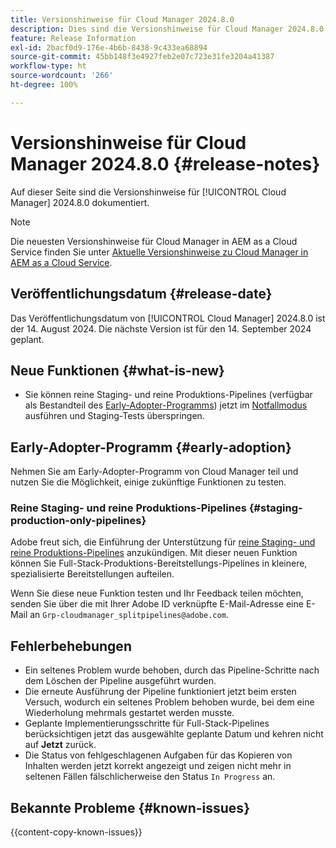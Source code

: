 ```yaml
---
title: Versionshinweise für Cloud Manager 2024.8.0
description: Dies sind die Versionshinweise für Cloud Manager 2024.8.0.
feature: Release Information
exl-id: 2bacf0d9-176e-4b6b-8438-9c433ea68894
source-git-commit: 45bb148f3e4927feb2e07c723e31fe3204a41387
workflow-type: ht
source-wordcount: '266'
ht-degree: 100%

---
```


# Versionshinweise für Cloud Manager 2024.8.0 {#release-notes}

Auf dieser Seite sind die Versionshinweise für [!UICONTROL Cloud Manager] 2024.8.0 dokumentiert.

>[!NOTE]
>
>Die neuesten Versionshinweise für Cloud Manager in AEM as a Cloud Service finden Sie unter [Aktuelle Versionshinweise zu Cloud Manager in AEM as a Cloud Service](https://experienceleague.adobe.com/de/docs/experience-manager-cloud-service/content/release-notes/cloud-manager/current).

## Veröffentlichungsdatum {#release-date}

Das Veröffentlichungsdatum von [!UICONTROL Cloud Manager] 2024.8.0 ist der 14. August 2024. Die nächste Version ist für den 14. September 2024 geplant.

## Neue Funktionen {#what-is-new}

* Sie können reine Staging- und reine Produktions-Pipelines (verfügbar als Bestandteil des [Early-Adopter-Programms](#staging-production-only-pipelines)) jetzt im [Notfallmodus](/help/using/stage-prod-only.md#emergency-mode) ausführen und Staging-Tests überspringen.

## Early-Adopter-Programm {#early-adoption}

Nehmen Sie am Early-Adopter-Programm von Cloud Manager teil und nutzen Sie die Möglichkeit, einige zukünftige Funktionen zu testen.

### Reine Staging- und reine Produktions-Pipelines {#staging-production-only-pipelines}

Adobe freut sich, die Einführung der Unterstützung für [reine Staging- und reine Produktions-Pipelines](/help/using/stage-prod-only.md) anzukündigen. Mit dieser neuen Funktion können Sie Full-Stack-Produktions-Bereitstellungs-Pipelines in kleinere, spezialisierte Bereitstellungen aufteilen.

Wenn Sie diese neue Funktion testen und Ihr Feedback teilen möchten, senden Sie über die mit Ihrer Adobe ID verknüpfte E-Mail-Adresse eine E-Mail an `Grp-cloudmanager_splitpipelines@adobe.com`.

## Fehlerbehebungen

* Ein seltenes Problem wurde behoben, durch das Pipeline-Schritte nach dem Löschen der Pipeline ausgeführt wurden.
* Die erneute Ausführung der Pipeline funktioniert jetzt beim ersten Versuch, wodurch ein seltenes Problem behoben wurde, bei dem eine Wiederholung mehrmals gestartet werden musste.
* Geplante Implementierungsschritte für Full-Stack-Pipelines berücksichtigen jetzt das ausgewählte geplante Datum und kehren nicht auf **Jetzt** zurück.
* Die Status von fehlgeschlagenen Aufgaben für das Kopieren von Inhalten werden jetzt korrekt angezeigt und zeigen nicht mehr in seltenen Fällen fälschlicherweise den Status `In Progress` an.

## Bekannte Probleme {#known-issues}

{{content-copy-known-issues}}
